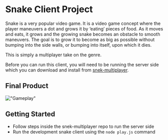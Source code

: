 # Snake Client Project

Snake is a very popular video game. It is a video game concept where the player maneuvers a dot and grows it by ‘eating’ pieces of food. As it moves and eats, it grows and the growing snake becomes an obstacle to smooth maneuvers. The goal is to grow it to become as big as possible without bumping into the side walls, or bumping into itself, upon which it dies.

This is simply a multiplayer take on the genre.

Before you can run this client, you will need to be running the server side which you can download and install from [snek-multiplayer](https://github.com/lighthouse-labs/snek-multiplayer). 

## Final Product

!["Gameplay"](https://imgur.com/a/eGjCFj7)

## Getting Started

- Follow steps inside the snek-multiplayer repo to run the server side
- Run the development snake client using the `node play.js` command